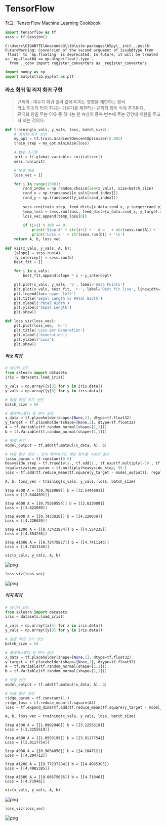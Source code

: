 
# TensorFlow

참고 : TensorFlow Machine Learning Cookbook


```python
import tensorflow as tf
sess = tf.Session()
```

    C:\Users\GIGABYTE\Anaconda3\lib\site-packages\h5py\__init__.py:36: FutureWarning: Conversion of the second argument of issubdtype from `float` to `np.floating` is deprecated. In future, it will be treated as `np.float64 == np.dtype(float).type`.
      from ._conv import register_converters as _register_converters
    


```python
import numpy as np
import matplotlib.pyplot as plt
```

### 라소 회귀 및 리지 회귀 구현
> 규칙화 : 계수가 회귀 출력 값에 미치는 영향을 제한하는 방식 <br>
> 라소 회귀와 리지 회귀는 기울기를 제한하는 규칙화 항이 식에 추가된다. <br>
> 규칙화 항을 두는 이유 중 하나는 한 속성이 종속 변수에 주는 영향에 제한을 두고자 하는 것이다. <br>


```python
def training(x_vals, y_vals, loss, batch_size):
    # 최적화 함수 선언
    my_opt = tf.train.GradientDescentOptimizer(0.001)
    train_step = my_opt.minimize(loss)

    # 변수 초기화
    init = tf.global_variables_initializer()
    sess.run(init)

    # 모델 학습
    loss_vec = []

    for i in range(1500):
        rand_index = np.random.choice(len(x_vals), size=batch_size)
        rand_x = np.transpose([x_vals[rand_index]])
        rand_y = np.transpose([y_vals[rand_index]])
    
        sess.run(train_step, feed_dict={x_data:rand_x, y_target:rand_y})
        temp_loss = sess.run(loss, feed_dict={x_data:rand_x, y_target:rand_y})
        loss_vec.append(temp_loss[0])
    
        if (i+1) % 300 == 0:
            print('Step #' + str(i+1) + ' A = ' + str(sess.run(A)) + ' b = ' + str(sess.run(b)))
            print('Loss = ' + str(sess.run(b)) + '\n')
    return A, b, loss_vec
    
def viz(x_vals, y_vals, A, b):
    [slope] = sess.run(A)
    [y_intercept] = sess.run(b)
    best_fit = []

    for i in x_vals:
        best_fit.append(slope * i + y_intercept)

    plt.plot(x_vals, y_vals, 'o', label='Data Points')
    plt.plot(x_vals, best_fit, 'r-', label='Best fit line', linewidth=3)
    plt.legend(loc='upper left')
    plt.title('Sepal Length vs Petal Width')
    plt.xlabel('Petal Width')
    plt.ylabel('Sepal Length')
    plt.show()

def loss_viz(loss_vec):
    plt.plot(loss_vec, 'k-')
    plt.title('Loss per Generation')
    plt.xlabel('Generation')
    plt.ylabel('Loss')
    plt.show()
```

##### 라소 회귀


```python
# 데이터 로드
from sklearn import datasets
iris = datasets.load_iris()

x_vals = np.array([x[3] for x in iris.data])
y_vals = np.array([y[0] for y in iris.data])

# 일괄 작업 크기 선언
batch_size = 50

# 플레이스홀더 및 변수 생성
x_data = tf.placeholder(shape=[None,1], dtype=tf.float32)
y_target = tf.placeholder(shape=[None,1], dtype=tf.float32)
A = tf.Variable(tf.random_normal(shape=[1,1]))
b = tf.Variable(tf.random_normal(shape=[1,1]))

# 모델 선언
model_output = tf.add(tf.matmul(x_data, A), b)

# 비용 함수 생성 : 연속 헤비사이드 계단 함수를 수정한 함수
lasso_param = tf.constant(0.9)
heavyside_step = tf.truediv(1., tf.add(1., tf.exp(tf.multiply(-50., tf.subtract(A, lasso_param)))))
regularization_param = tf.multiply(heavyside_step, 99.)
loss = tf.add(tf.reduce_mean(tf.square(y_target - model_output)), regularization_param)

A, b, loss_vec = training(x_vals, y_vals, loss, batch_size)
```

    Step #300 A = [[0.7658069]] b = [[2.5444891]]
    Loss = [[2.5444891]]
    
    Step #600 A = [[0.75360554]] b = [[3.623089]]
    Loss = [[3.623089]]
    
    Step #900 A = [[0.7433828]] b = [[4.220039]]
    Loss = [[4.220039]]
    
    Step #1200 A = [[0.73423874]] b = [[4.554235]]
    Loss = [[4.554235]]
    
    Step #1500 A = [[0.72475827]] b = [[4.7411146]]
    Loss = [[4.7411146]]
    
    


```python
viz(x_vals, y_vals, A, b)
```


![png](output_8_0.png)



```python
loss_viz(loss_vec)
```


![png](output_9_0.png)


##### 리지 회귀


```python
# 데이터 로드
from sklearn import datasets
iris = datasets.load_iris()

x_vals = np.array([x[3] for x in iris.data])
y_vals = np.array([y[0] for y in iris.data])

# 일괄 작업 크기 선언
batch_size = 50

# 플레이스홀더 및 변수 생성
x_data = tf.placeholder(shape=[None,1], dtype=tf.float32)
y_target = tf.placeholder(shape=[None,1], dtype=tf.float32)
A = tf.Variable(tf.random_normal(shape=[1,1]))
b = tf.Variable(tf.random_normal(shape=[1,1]))

# 모델 선언
model_output = tf.add(tf.matmul(x_data, A), b)

# 비용 함수 생성
ridge_param = tf.constant(1.)
ridge_loss = tf.reduce_mean(tf.square(A))
loss = tf.expand_dims(tf.add(tf.reduce_mean(tf.square(y_target - model_output)), tf.multiply(ridge_param, ridge_loss)), 0)

A, b, loss_vec = training(x_vals, y_vals, loss, batch_size)
```

    Step #300 A = [[1.0902046]] b = [[3.2255619]]
    Loss = [[3.2255619]]
    
    Step #600 A = [[1.0559195]] b = [[3.8117754]]
    Loss = [[3.8117754]]
    
    Step #900 A = [[0.9034058]] b = [[4.204712]]
    Loss = [[4.204712]]
    
    Step #1200 A = [[0.77237284]] b = [[4.4985385]]
    Loss = [[4.4985385]]
    
    Step #1500 A = [[0.66675085]] b = [[4.71946]]
    Loss = [[4.71946]]
    
    


```python
viz(x_vals, y_vals, A, b)
```


![png](output_12_0.png)



```python
loss_viz(loss_vec)
```


![png](output_13_0.png)


